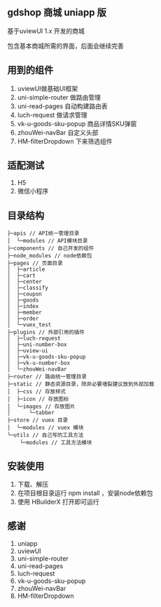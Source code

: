 ## gdshop 商城 uniapp 版

基于uviewUI 1.x 开发的商城

包含基本商城所需的界面，后面会继续完善

## 用到的组件
1. uviewUI做基础UI框架
1. uni-simple-router 做路由管理
1. uni-read-pages 自动构建路由表
1. luch-request 做请求管理
1. vk-u-goods-sku-popup 商品详情SKU弹窗
1. zhouWei-navBar 自定义头部
1. HM-filterDropdown 下来筛选组件


## 适配测试

1. H5
1. 微信小程序

## 目录结构
```
├─apis // API统一管理目录
│  └─modules // API模块目录
├─components // 自己开发的组件
├─node_modules // node依赖包
├─pages // 页面目录
│  ├─article
│  ├─cart
│  ├─center
│  ├─classify
│  ├─coupon
│  ├─goods
│  ├─index
│  ├─member
│  ├─order
│  └─vuex_test
├─plugins // 外部引用的插件
│  ├─luch-request
│  ├─uni-number-box
│  ├─uview-ui 
│  ├─vk-u-goods-sku-popup
│  ├─vk-u-number-box
│  └─zhouWei-navBar
├─router // 路由统一管理目录
├─static // 静态资源目录，除非必要墙裂建议放到外部加载
│  ├─css // 存放样式
│  ├─icon // 存放图标
│  └─images // 存放图片
│      └─tabber
├─store // vuex 目录
│  └─modules // vuex 模块
└─utils // 自己写的工具方法
    └─modules // 工具方法模块

```

## 安装使用

1. 下载、解压
1. 在项目根目录运行 npm install ，安装node依赖包
2. 使用 HBuilderX 打开即可运行

## 感谢

1. uniapp
1. uviewUI
1. uni-simple-router
1. uni-read-pages
1. luch-request
1. vk-u-goods-sku-popup
1. zhouWei-navBar
1. HM-filterDropdown
